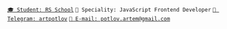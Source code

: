 [`🎓 Student: RS School`](https://rs.school/js) `👷 Speciality: JavaScript Frontend Developer` [`💬 Telegram: artpotlov`](https://t.me/artpotlov) [`📧 E-mail: potlov.artem@gmail.com`](mailto:potlov.artem@gmail.com)